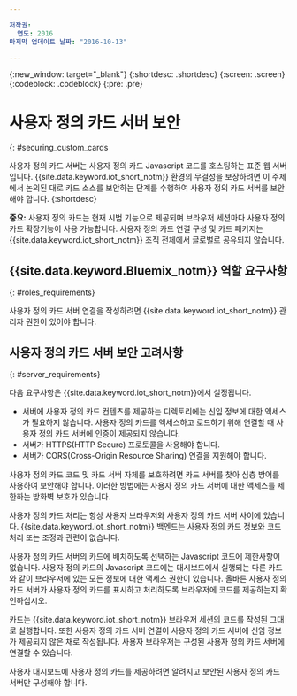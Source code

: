 ```yaml
---

저작권:
  연도: 2016
마지막 업데이트 날짜: "2016-10-13"

---
```


{:new_window: target="\_blank"}
{:shortdesc: .shortdesc}
{:screen: .screen}
{:codeblock: .codeblock}
{:pre: .pre}

# 사용자 정의 카드 서버 보안
{: #securing_custom_cards

사용자 정의 카드 서버는 사용자 정의 카드 Javascript 코드를 호스팅하는 표준 웹 서버입니다. {{site.data.keyword.iot_short_notm}} 환경의 무결성을 보장하려면 이 주제에서 논의된 대로 카드 소스를 보안하는 단계를 수행하여 사용자 정의 카드 서버를 보안해야 합니다.
{:shortdesc}

**중요:** 사용자 정의 카드는 현재 시범 기능으로 제공되며 브라우저 세션마다 사용자 정의 카드 확장기능이 사용 가능합니다. 사용자 정의 카드 연결 구성 및 카드 패키지는 {{site.data.keyword.iot_short_notm}} 조직 전체에서 글로벌로 공유되지 않습니다.

## {{site.data.keyword.Bluemix_notm}} 역할 요구사항
{: #roles_requirements}

사용자 정의 카드 서버 연결을 작성하려면 {{site.data.keyword.iot_short_notm}} 관리자 권한이 있어야 합니다.

## 사용자 정의 카드 서버 보안 고려사항
{: #server_requirements}

다음 요구사항은 {{site.data.keyword.iot_short_notm}}에서 설정됩니다.
- 서버에 사용자 정의 카드 컨텐츠를 제공하는 디렉토리에는 신임 정보에 대한 액세스가 필요하지 않습니다.
사용자 정의 카드를 액세스하고 로드하기 위해 연결할 때 사용자 정의 카드 서버에 인증이 제공되지 않습니다.
- 서버가 HTTPS(HTTP Secure) 프로토콜을 사용해야 합니다.
- 서버가 CORS(Cross-Origin Resource Sharing) 연결을 지원해야 합니다.  

사용자 정의 카드 코드 및 카드 서버 자체를 보호하려면 카드 서버를 찾아 심층 방어를 사용하여 보안해야 합니다. 이러한 방법에는 사용자 정의 카드 서버에 대한 액세스를 제한하는 방화벽 보호가 있습니다.

사용자 정의 카드 처리는 항상 사용자 브라우저와 사용자 정의 카드 서버 사이에 있습니다. {{site.data.keyword.iot_short_notm}} 백엔드는 사용자 정의 카드 정보와 코드 처리 또는 조정과 관련이 없습니다.

사용자 정의 카드 서버의 카드에 배치하도록 선택하는 Javascript 코드에 제한사항이 없습니다. 사용자 정의 카드의 Javascript 코드에는 대시보드에서 실행되는 다른 카드와 같이 브라우저에 있는 모든 정보에 대한 액세스 권한이 있습니다. 올바른 사용자 정의 카드 서버가 사용자 정의 카드를 표시하고 처리하도록 브라우저에 코드를 제공하는지 확인하십시오.

카드는 {{site.data.keyword.iot_short_notm}} 브라우저 세션의 코드를 작성된 그대로 실행합니다. 또한 사용자 정의 카드 서버 연결이 사용자 정의 카드 서버에 신임 정보가 제공되지 않은 채로 작성됩니다. 사용자 브라우저는 구성된 사용자 정의 카드 서버에 연결할 수 있습니다.

사용자 대시보드에 사용자 정의 카드를 제공하려면 알려지고 보안된 사용자 정의 카드 서버만 구성해야 합니다.   
